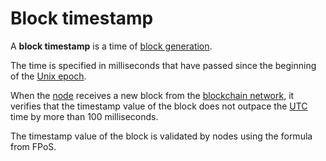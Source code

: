 # Block timestamp

A **block timestamp** is a time of [block generation](/blockchain/block/block-generation.md).

The time is specified in milliseconds that have passed since the beginning of the [Unix epoch](https://en.wikipedia.org/wiki/Unix_time).

When the [node](/blockchain/node.md) receives a new block from the [blockchain network](/blockchain/blockchain-network.md), it verifies that the timestamp value of the block does not outpace the [UTC](https://en.wikipedia.org/wiki/Coordinated_Universal_Time) time by more than 100 milliseconds.

The timestamp value of the block is validated by nodes using the formula from FPoS.
